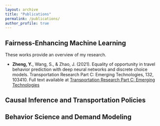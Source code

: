 ```yaml
---
layout: archive
title: "Publications"
permalink: /publications/
author_profile: true
---
```


## Fairness-Enhancing Machine Learning 

These works provide an overview of my research.

* **Zheng, Y.**, Wang, S., & Zhao, J. (2021). Equality of opportunity in travel behavior prediction with deep neural networks and discrete choice models. Transportation Research Part C: Emerging Technologies, 132, 103410. </i> Full text available at <a href="https://doi.org/10.1016/j.trc.2021.103410"> Transportation Research Part C: Emerging Technologies </a>

## Causal Inference and Transportation Policies


## Behavior Science and Demand Modeling

<!-- {% if author.googlescholar %}
  You can also find my articles on <u><a href="{{author.googlescholar}}">my Google Scholar profile</a>.</u>
{% endif %}

{% include base_path %}

{% for post in site.publications reversed %}
  {% include archive-single.html %}
{% endfor %} -->

